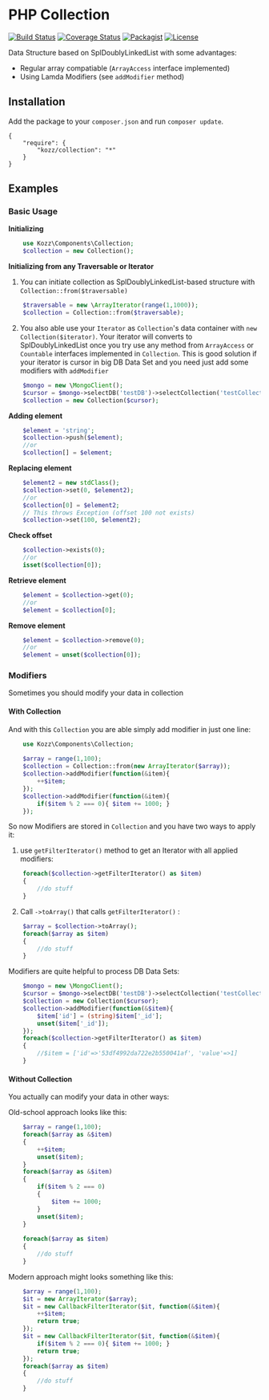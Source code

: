 PHP Collection
==============

[![Build Status](https://travis-ci.org/urakozz/php-collection.svg?branch=master)](https://travis-ci.org/urakozz/php-collection)
[![Coverage Status](https://coveralls.io/repos/urakozz/php-collection/badge.png)](https://coveralls.io/r/urakozz/php-collection)
[![Packagist](http://img.shields.io/packagist/v/kozz/collection.svg)](https://packagist.org/packages/kozz/collection)
[![License](http://img.shields.io/packagist/l/kozz/collection.svg)](https://packagist.org/packages/kozz/collection)

Data Structure based on SplDoublyLinkedList with some advantages:

- Regular array compatiable (`ArrayAccess` interface implemented)
- Using Lamda Modifiers (see `addModifier` method)

Installation
------------

Add the package to your `composer.json` and run `composer update`.

    {
        "require": {
            "kozz/collection": "*"
        }
    }
    
    
Examples
--------

### Basic Usage

**Initializing**

```php
    use Kozz\Components\Collection;
    $collection = new Collection();
```

**Initializing from any Traversable or Iterator**

1. You can initiate collection as SplDoublyLinkedList-based structure with `Collection::from($traversable)`

```php
    $traversable = new \ArrayIterator(range(1,1000));
    $collection = Collection::from($traversable);
```

2. You also able use your `Iterator` as `Collection`'s data container with `new Collection($iterator)`.
Your iterator will converts to SplDoublyLinkedList once you try use any method from `ArrayAccess` or `Countable` interfaces implemented in `Collection`.
This is good solution if your iterator is cursor in big DB Data Set and you need just add some modifiers with `addModifier`

```php
    $mongo = new \MongoClient();
    $cursor = $mongo->selectDB('testDB')->selectCollection('testCollection')->find();
    $collection = new Collection($cursor);
```
    
**Adding element**

```php
    $element = 'string';
    $collection->push($element);
    //or
    $collection[] = $element;
```

**Replacing element**

```php
    $element2 = new stdClass();
    $collection->set(0, $element2);
    //or
    $collection[0] = $element2;
    // This throws Exception (offset 100 not exists)
    $collection->set(100, $element2);
```
    
**Check offset**

```php
    $collection->exists(0); 
    //or
    isset($collection[0]);
```
    
**Retrieve element**

```php
    $element = $collection->get(0); 
    //or
    $element = $collection[0];
```

**Remove element**
```php
    $element = $collection->remove(0);
    //or
    $element = unset($collection[0]);
```

### Modifiers

Sometimes you should modify your data in collection

#### With Collection

And with this `Collection` you are able simply add modifier in just one line:

```php
    use Kozz\Components\Collection;
    
    $array = range(1,100);
    $collection = Collection::from(new ArrayIterator($array));
    $collection->addModifier(function(&item){
        ++$item;
    });
    $collection->addModifier(function(&item){
        if($item % 2 === 0){ $item += 1000; }
    });
```

So now Modifiers are stored in `Collection` and you have two ways to apply it:

1. use `getFilterIterator()` method to get an Iterator with all applied modifiers:

```php
    foreach($collection->getFilterIterator() as $item)
    {
        //do stuff
    }
```

2. Call `->toArray()` that calls `getFilterIterator()` :

```php
    $array = $collection->toArray();
    foreach($array as $item)
    {
        //do stuff
    }
```

Modifiers are quite helpful to process DB Data Sets:

```php
    $mongo = new \MongoClient();
    $cursor = $mongo->selectDB('testDB')->selectCollection('testCollection')->find();
    $collection = new Collection($cursor);
    $collection->addModifier(function(&$item){
        $item['id'] = (string)$item['_id'];
        unset($item['_id']);
    });
    foreach($collection->getFilterIterator() as $item)
    {
        //$item = ['id'=>'53df4992da722e2b550041af', 'value'=>1]
    }
```

#### Without Collection

You actually can modify your data in other ways:

Old-school approach looks like this:

```php
    $array = range(1,100);
    foreach($array as &$item)
    {
        ++$item;
        unset($item);
    }
    foreach($array as &$item)
    {
        if($item % 2 === 0)
        {
            $item += 1000;
        }
        unset($item);
    }
    
    foreach($array as $item)
    {
        //do stuff
    }
```

Modern approach might looks something like this:

```php
    $array = range(1,100);
    $it = new ArrayIterator($array);
    $it = new CallbackFilterIterator($it, function(&$item){
        ++$item;
        return true;
    });
    $it = new CallbackFilterIterator($it, function(&$item){
        if($item % 2 === 0){ $item += 1000; }
        return true;
    });
    foreach($array as $item)
    {
        //do stuff
    }
```

 
    
    
    
    
    
